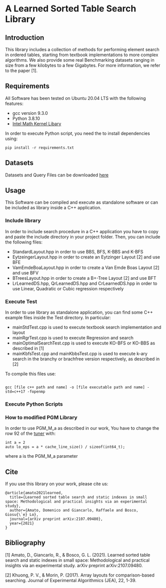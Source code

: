 # A Learned Sorted Table Search Library

## Introduction

This library includes a collection of methods for performing element search in ordered tables, starting from textbook implementations to more complex algorithms. We also provide some real Benchmarking datasets ranging in size from a few kilobytes to a few Gigabytes.
For more information, we refer to the paper [1].

## Requirements

All Software has been tested on Ubuntu 20.04 LTS with the following features:

- gcc version 9.3.0
- Python 3.8.10
- [Intel Math Kernel Libary](https://software.intel.com/content/www/us/en/develop/tools/oneapi/components/onemkl.html)

In order to execute Python script, you need the to install dependencies using:

`pip install -r requirements.txt`

## Datasets

Datasets and Query Files can be downloaded [here](https://osf.io/qtyu7/?view_only=b48e6cc6e01b441383b26b81588090ec)

## Usage

This Software can be compiled and execute as standalone software or can be included as library inside a C++ application.

### Include library

In order to include search procedure in a C++ application you have to copy and paste the include directory in your project folder.
Then, you can include the following files:

- StandardLayout.hpp in order to use BBS, BFS, K-BBS and K-BFS
- EytzeingerLayout.hpp in order to create an Eytzinger Layout [2] and use BFE
- VamEmdeBoaLayout.hpp in order to create a Van Emde Boas Layout [2] and use BFV
- BTreesLayout.hpp in order to create a B+-Tree Layout [2] and use BFT
- LrLearnedDS.hpp, QrLearnedDS.hpp and CrLearnedDS.hpp in order to use Linear, Quadratic or Cubic regression respectively

### Execute Test

In order to use library as standalone application, you can find some C++ example files inside the Test directory. In particular:

- mainStdTest.cpp is used to execute textbook search implementation and layout
- mainRgrTest.cpp is used to execute Regression and search
- mainOptimalSearchTest.cpp is used to execute KO-BFS or KO-BBS as described in [1]
- mainKbfsTest.cpp and mainKbbsTest.cpp is used to execute k-ary search in the branchy or brachfree version respectively, as described in [2]

To compile this files use:

```

gcc [file c++ path and name] -o [file executable path and name] -std=c++17 -fopenmp

```


### Execute Python Scripts

### How to modified PGM Library

In order to use PGM_M_a as described in our work, You have to change the row 92 of the [tuner](https://github.com/gvinciguerra/PGM-index/blob/master/tuner/tuner.cpp) with:

```
int a = 2
auto lo_eps = a * cache_line_size() / sizeof(int64_t);

```

where a is the PGM_M_a parameter

## Cite

If you use this library on your work, please cite us:

```
@article{amato2021learned,
  title={Learned sorted table search and static indexes in small space: Methodological and practical insights via an experimental study},
  author={Amato, Domenico and Giancarlo, Raffaele and Bosco, Giosu{\`e} Lo},
  journal={arXiv preprint arXiv:2107.09480},
  year={2021}
}
```

## Bibliography

[1] Amato, D., Giancarlo, R., & Bosco, G. L. (2021). Learned sorted table search and static indexes in small space: Methodological and practical insights via an experimental study. arXiv preprint arXiv:2107.09480.

[2] Khuong, P. V., & Morin, P. (2017). Array layouts for comparison-based searching. Journal of Experimental Algorithmics (JEA), 22, 1-39.



